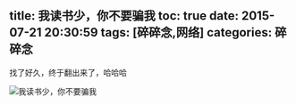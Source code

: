 title: 我读书少，你不要骗我
toc: true
date: 2015-07-21 20:30:59
tags: [碎碎念,网络]
categories: 碎碎念
---

找了好久，终于翻出来了，哈哈哈


![我读书少，你不要骗我](https://dn-gehaowu.qbox.me/notes/2015/07/wodushushaonibuyaopianwo.gif)